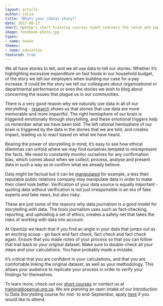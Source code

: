 ```yaml
---
layout: article
author: julia
title: "Whats your (data) story?"
date: 2017-08-17
short: OpenUp's short training courses teach Learners the value and impact numbers have, once contextualised in the situations that affect our daily living.
image: facebook-photo.jpg
types:
- name: howto
themes:
- name: education
featured: true
---
```

We all have stories to tell, and we all use data to tell our stories.  Whether it’s highlighting excessive expenditure on fast foods in our household budget, or the story we tell our employers when building our case for a pay increase.  It could be the story we tell our colleagues about organisational or departmental performance or even the stories we wish to blog about concerning the issues that plague us in our communities.

There is a very good reason why we naturally use data in all of our storytelling - [research](https://vimeo.com/80004187) shows us that stories that use data are more memorable and more impactful.  The right hemisphere of our brain is triggered emotionally through storytelling, and these emotional triggers help us remember what we have been told.  The left rational hemisphere of our brain is triggered by the data in the stories that we are told, and creates impact, leading us to react based on what we have heard.

Bearing the power of storytelling in mind, it’s easy to see how ethical dilemmas can unfold where we may find ourselves tempted to misrepresent the facts.  We need to constantly monitor ourselves for any confirmation bias, which comes about when we collect, process, analyse and present data in such a way as to confirm what we already believe.

Data might be factual but it can be [manipulated](http://www.informationweek.com/big-data/big-data-analytics/7-common-biases-that-skew-big-data-results/d/d-id/1321211) for example, a less than reputable public relations company may manipulate data in order to make their client look better. Verification of your data source is equally important - quoting data without verification is not just irresponsible in an era of fake experts and fake news, but also risky.


These are just some of the reasons why data journalism is a good model for storytelling with data. The tools journalism uses such as fact-checking, reporting, and upholding a set of ethics, creates a safety net that takes the risks of working with data into account.

At OpenUp we teach that if you find an angle in your data that jumps out as an exciting scoop - go back and fact check, fact check and fact check again.  Ensure that you made notes of your process so that you can follow that trail back to your original dataset. Make sure to double-check all your steps and your calculations.  You have probably made a mistake.  

It’s critical that you are confident in your calculations,
 and that you are comfortable linking the original dataset, as well as your methodology.  This allows your audience to replicate your process in order to verify your findings for themselves.

To learn more, check out our [short courses](https://openup.org.za/courses.html) or contact us at <training@openup.org.za>.  We are planning an open intake of our Introduction to Data Storytelling course for mid- to end-September, apply [here](https://docs.google.com/forms/d/e/1FAIpQLSdPXvaJFTekl4XfaJmxlSUz2cGcGnNwpPW8pa0wP945Ih82lg/viewform) if you would like to attend.
